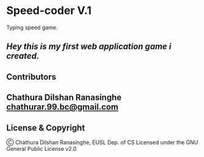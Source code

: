 # Speed-coder V.1

Typing speed game.

*Hey this is my first web application game i created.*
---
## Contributors

Chathura Dilshan Ranasinghe <chathurar.99.bc@gmail.com>
---
## License & Copyright

Ⓒ Chathura Dilshan Ranasinghe, EUSL Dep. of CS
Licensed under the GNU General Public License v2.0 
